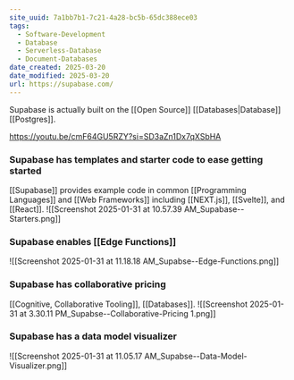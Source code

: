 ```yaml
---
site_uuid: 7a1bb7b1-7c21-4a28-bc5b-65dc388ece03
tags:
  - Software-Development
  - Database
  - Serverless-Database
  - Document-Databases
date_created: 2025-03-20
date_modified: 2025-03-20
url: https://supabase.com/
---
```

Supabase is actually built on the [[Open Source]] [[Databases|Database]] [[Postgres]].

https://youtu.be/cmF64GU5RZY?si=SD3aZn1Dx7qXSbHA
### Supabase has templates and starter code to ease getting started
[[Supabase]] provides example code in common [[Programming Languages]] and [[Web Frameworks]] including [[NEXT.js]], [[Svelte]], and [[React]]. 
![[Screenshot 2025-01-31 at 10.57.39 AM_Supabase--Starters.png]]

### Supabase enables [[Edge Functions]]
 ![[Screenshot 2025-01-31 at 11.18.18 AM_Supabse--Edge-Functions.png]] 
### Supabase has collaborative pricing
[[Cognitive, Collaborative Tooling]], [[Databases]]. 
![[Screenshot 2025-01-31 at 3.30.11 PM_Supabse--Collaborative-Pricing 1.png]]
### Supabase has a data model visualizer
![[Screenshot 2025-01-31 at 11.05.17 AM_Supabse--Data-Model-Visualizer.png]]

 
